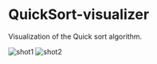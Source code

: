 # QuickSort-visualizer
Visualization of the Quick sort algorithm.

![shot1](https://user-images.githubusercontent.com/74933056/146001154-d6345db2-577a-4242-b74d-07d689cc2c2b.png)
![shot2](https://user-images.githubusercontent.com/74933056/146001167-b7d634a8-c73e-4f74-a4ee-da0ac824aa62.png)
